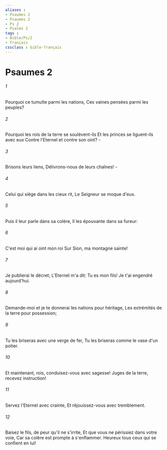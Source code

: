 ```yaml
---
aliases : 
- Psaumes 2
- Psaumes 2
- Ps 2
- Psalms 2
tags : 
- Bible/Ps/2
- français
cssclass : bible-français
---
```


# Psaumes 2

###### 1
Pourquoi ce tumulte parmi les nations, Ces vaines pensées parmi les peuples?
###### 2
Pourquoi les rois de la terre se soulèvent-ils Et les princes se liguent-ils avec eux Contre l'Eternel et contre son oint? -
###### 3
Brisons leurs liens, Délivrons-nous de leurs chaînes! -
###### 4
Celui qui siège dans les cieux rit, Le Seigneur se moque d'eux.
###### 5
Puis il leur parle dans sa colère, Il les épouvante dans sa fureur:
###### 6
C'est moi qui ai oint mon roi Sur Sion, ma montagne sainte!
###### 7
Je publierai le décret; L'Eternel m'a dit: Tu es mon fils! Je t'ai engendré aujourd'hui.
###### 8
Demande-moi et je te donnerai les nations pour héritage, Les extrémités de la terre pour possession;
###### 9
Tu les briseras avec une verge de fer, Tu les briseras comme le vase d'un potier.
###### 10
Et maintenant, rois, conduisez-vous avec sagesse! Juges de la terre, recevez instruction!
###### 11
Servez l'Eternel avec crainte, Et réjouissez-vous avec tremblement.
###### 12
Baisez le fils, de peur qu'il ne s'irrite, Et que vous ne périssiez dans votre voie, Car sa colère est prompte à s'enflammer. Heureux tous ceux qui se confient en lui!
